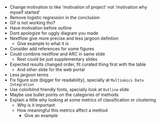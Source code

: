 - Change motivation to like 'motivation of project' not 'motivation why myself started'
- Remove logistic regression in the conclusion
- Gif is not working tho?
- Have motivation before outline
- Dont apologize for uggly diagram you made
- Nextflow give more precise and less jargoon defintion
    + Give example to what it is
- Consider add references for some figures
- Could combine nextflow and ARC in same slide
    + Rest could be just supplementary slides
- Expected results changed order, fit curated thing first with the table
    + And other slide for the web portal
- Less jargoon terms
- Fix figure size (bigger for readability), specially at `Multiomics Data Integration`
- Use colorblind friendly fonts, specially look at `Outline` slide
- Maybe use bullet points on the categories of methods
- Explain a little why looking at some metrics of classification or clustering
    + Why is it important
    + How meaningful this metrics affect a method
        + Give an example